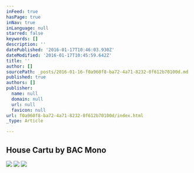 ```yaml
---
inFeed: true
hasPage: true
inNav: true
inLanguage: null
starred: false
keywords: []
description: ''
datePublished: '2016-01-17T10:46:03.930Z'
dateModified: '2016-01-17T10:45:59.642Z'
title: ''
author: []
sourcePath: _posts/2016-01-16-f0a960f8-ba72-4a71-8232-0f612b70100d.md
published: true
authors: []
publisher:
  name: null
  domain: null
  url: null
  favicon: null
url: f0a960f8-ba72-4a71-8232-0f612b70100d/index.html
_type: Article

---
```

## House Cartu by BAC Mono
![](https://the-grid-user-content.s3-us-west-2.amazonaws.com/98208488-3230-4819-9abc-fd4cb550e395.jpg)
![](https://the-grid-user-content.s3-us-west-2.amazonaws.com/cc85eca8-3ff2-4c80-8cf6-05536bfc81f0.jpg)
![](https://the-grid-user-content.s3-us-west-2.amazonaws.com/76367e8d-8395-4aaf-8c49-ea59f6e808f8.jpg)